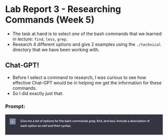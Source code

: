 # **Lab Report 3 - Researching Commands (Week 5)**
* The task at hand is to select *one* of the bash commands that we learned in lecture: `find`, `less`, `grep`.
* Research 4 different options and give 2 examples using the `./technical` directory that we have been working with.
 
## Chat-GPT!
* Before I select a command to research, I was curious to see how effective Chat-GPT would be in helping me get the information for these commands.
* So I did exactly just that:
 
### Prompt:
![Image](images/Prompt.png)

